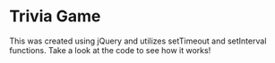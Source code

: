 # Trivia Game

<p>This was created using jQuery and utilizes setTimeout and setInterval functions.  Take a look at the code to see how it works!</p>
